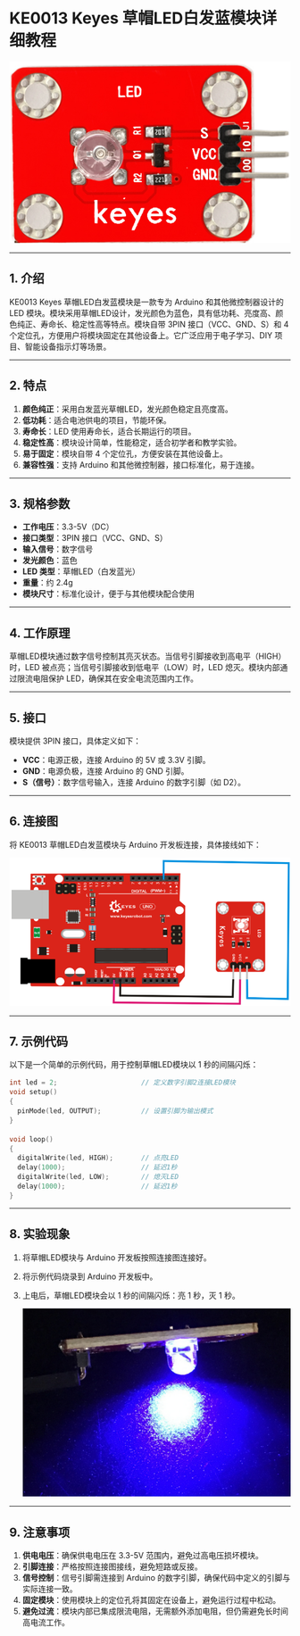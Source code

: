 # KE0013 Keyes 草帽LED白发蓝模块详细教程

![image-20250312152912501](media/image-20250312152912501.png)

---

## **1. 介绍**

KE0013 Keyes 草帽LED白发蓝模块是一款专为 Arduino 和其他微控制器设计的 LED 模块。模块采用草帽LED设计，发光颜色为蓝色，具有低功耗、亮度高、颜色纯正、寿命长、稳定性高等特点。模块自带 3PIN 接口（VCC、GND、S）和 4 个定位孔，方便用户将模块固定在其他设备上。它广泛应用于电子学习、DIY 项目、智能设备指示灯等场景。

---

## **2. 特点**

1. **颜色纯正**：采用白发蓝光草帽LED，发光颜色稳定且亮度高。  
2. **低功耗**：适合电池供电的项目，节能环保。  
3. **寿命长**：LED 使用寿命长，适合长期运行的项目。  
4. **稳定性高**：模块设计简单，性能稳定，适合初学者和教学实验。  
5. **易于固定**：模块自带 4 个定位孔，方便安装在其他设备上。  
6. **兼容性强**：支持 Arduino 和其他微控制器，接口标准化，易于连接。

---

## **3. 规格参数**

- **工作电压**：3.3-5V（DC）  
- **接口类型**：3PIN 接口（VCC、GND、S）  
- **输入信号**：数字信号  
- **发光颜色**：蓝色  
- **LED 类型**：草帽LED（白发蓝光）  
- **重量**：约 2.4g  
- **模块尺寸**：标准化设计，便于与其他模块配合使用  

---

## **4. 工作原理**

草帽LED模块通过数字信号控制其亮灭状态。当信号引脚接收到高电平（HIGH）时，LED 被点亮；当信号引脚接收到低电平（LOW）时，LED 熄灭。模块内部通过限流电阻保护 LED，确保其在安全电流范围内工作。

---

## **5. 接口**

模块提供 3PIN 接口，具体定义如下：  
- **VCC**：电源正极，连接 Arduino 的 5V 或 3.3V 引脚。  
- **GND**：电源负极，连接 Arduino 的 GND 引脚。  
- **S（信号）**：数字信号输入，连接 Arduino 的数字引脚（如 D2）。  

---

## **6. 连接图**

将 KE0013 草帽LED白发蓝模块与 Arduino 开发板连接，具体接线如下：  

![image-20250312152929287](media/image-20250312152929287.png)

---

## **7. 示例代码**

以下是一个简单的示例代码，用于控制草帽LED模块以 1 秒的间隔闪烁：

```cpp
int led = 2;                     // 定义数字引脚2连接LED模块
void setup()
{
  pinMode(led, OUTPUT);          // 设置引脚为输出模式
}

void loop()
{
  digitalWrite(led, HIGH);       // 点亮LED
  delay(1000);                   // 延迟1秒
  digitalWrite(led, LOW);        // 熄灭LED
  delay(1000);                   // 延迟1秒
}
```

---

## **8. 实验现象**

1. 将草帽LED模块与 Arduino 开发板按照连接图连接好。  

2. 将示例代码烧录到 Arduino 开发板中。  

3. 上电后，草帽LED模块会以 1 秒的间隔闪烁：亮 1 秒，灭 1 秒。  

	![image-20250319095420118](media/image-20250319095420118.png)

---

## **9. 注意事项**

1. **供电电压**：确保供电电压在 3.3-5V 范围内，避免过高电压损坏模块。  
2. **引脚连接**：严格按照连接图接线，避免短路或反接。  
3. **信号控制**：信号引脚需连接到 Arduino 的数字引脚，确保代码中定义的引脚与实际连接一致。  
4. **固定模块**：使用模块上的定位孔将其固定在设备上，避免运行过程中松动。  
5. **避免过流**：模块内部已集成限流电阻，无需额外添加电阻，但仍需避免长时间高电流工作。  



